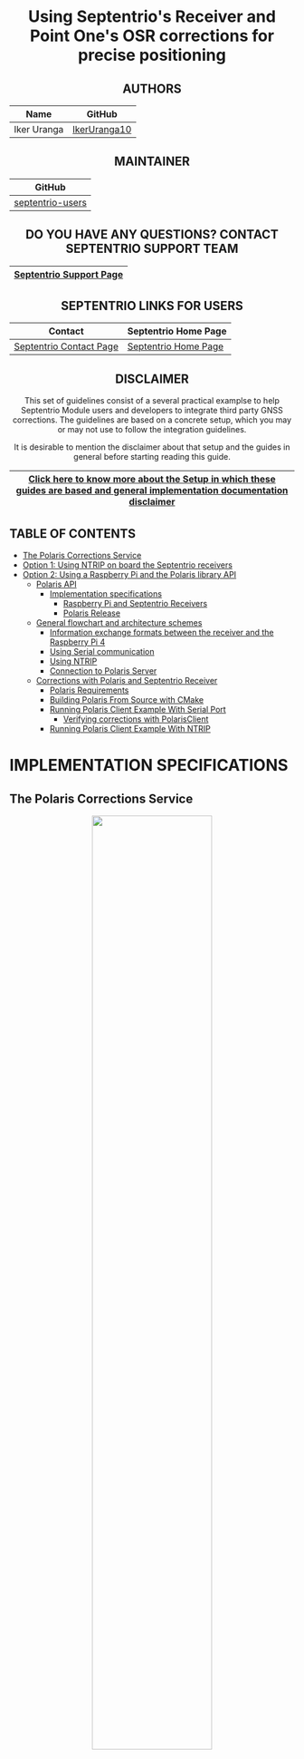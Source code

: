 <div align="center">
 
# Using Septentrio's Receiver and Point One's OSR corrections for precise positioning

## AUTHORS
  
| Name | GitHub |
|------|--------|
| Iker Uranga | <a href="https://github.com/IkerUranga10">IkerUranga10</a> </br> |    

## MAINTAINER
  
| GitHub |
|--------|
| <a href="https://github.com/septentrio-users">septentrio-users</a> </br> |    

## DO YOU HAVE ANY QUESTIONS? CONTACT SEPTENTRIO SUPPORT TEAM

| <a href="https://web.septentrio.com/GH-SSN-support ">Septentrio Support Page</a>|
|---|

## SEPTENTRIO LINKS FOR USERS
 
| Contact                                                                          | Septentrio Home Page                                                        |
|----------------------------------------------------------------------------------|-----------------------------------------------------------------------------|
| <a href="https://web.septentrio.com/GH-SSN-contact ">Septentrio Contact Page</a> | <a href="https://web.septentrio.com/POI-SSN-home">Septentrio Home Page</a> |

## DISCLAIMER
  
This set of guidelines consist of a several practical examplse to help Septentrio Module users and developers to integrate third party GNSS corrections. The guidelines are based on a concrete setup, which you may or may not use to follow the integration guidelines.

It is desirable to mention the disclaimer about that setup and the guides in general before starting reading this guide.
  
| <a href="https://github.com/septentrio-gnss/Septentrio_AgnosticCorrectionsProgram/tree/main/Receiver%20and%20Raspberry%20Setup#disclaimer">Click here to know more about the Setup in which these guides are based and general implementation documentation disclaimer</a> |
|---|

</div>

## TABLE OF CONTENTS

<!--ts-->

* [The Polaris Corrections Service](#the-polaris-corrections-service)
* [Option 1: Using NTRIP on board the Septentrio receivers](option-1-using-ntrip-on-board-the-septentrio-receivers)
* [Option 2: Using a Raspberry Pi and the Polaris library API](option-2-using-a-raspberry-pi-and-the-polaris-library-api)
   * [Polaris API](#polaris-api)
      * [Implementation specifications](#implementation-specifications)
         * [Raspberry Pi and Septentrio Receivers](#raspberry-pi-and-septentrio-receivers)
         * [Polaris Release](#polaris-release)
   * [General flowchart and architecture schemes](#General-flowchart-and-architecture-schemes)  
      * [Information exchange formats between the receiver and the Raspberry Pi 4](#information-exchange-formats-between-the-receiver-and-the-raspberry-pi-4) 
      * [Using Serial communication](#using-serial-communication)
      * [Using NTRIP](#using-ntrip)
      * [Connection to Polaris Server](#connection-to-polaris-server)
   * [Corrections with Polaris and Septentrio Receiver](#corrections-with-polaris-and-septentrio-receiver)
      * [Polaris Requirements](#polaris-requirements)
      * [Building Polaris From Source with CMake](#building-polaris-from-source-with-cmake)
      * [Running Polaris Client Example With Serial Port](#running-polaris-client-example-with-serial-port)
         * [Verifying corrections with PolarisClient](#verifying-corrections-with-polarisclient)
      * [Running Polaris Client Example With NTRIP](#running-polaris-client-example-with-ntrip)

<!--te-->

# IMPLEMENTATION SPECIFICATIONS
## The Polaris Corrections Service
<p align="center">
    <img src="doc_resources/polaris.png" width="65%"> </p>

Polaris is Point One Navigation's cloud based correction service for both GNSS and Climate data. Use this API for getting correction data to your GNSS receiver including our development kits, Point One Certified Partner chips, or other standards compliant GNSS receivers.

Point One’s Polaris network is a proprietary GNSS and pressure correction network built from the ground up by Point One for the needs of modern automotive and robotics customers. The network uses the latest in base station technology including advanced anti-jam, interference mitigation, security and integrity monitoring. Their pressure sensors are found in urban areas for accurate barometric reference which can aid in vertical axis accuracy.

Polaris enables positioning accuracy of better than 10cm (95%) in open sky. Integrity is a major component of the design and it remains affordable enough to be used in mass market applications.

Their service is multi constellation and Connectivity agnostic.

The service supports two mechanisms for communication:
   * Option 1: NTRIP (OSR protocol), you can connect to the service without any external library using this option since Septentrio receivers have an NTRIP client embedded in their Software.
   * Option 2: Polaris protocol, which requires using the open source Polaris library run in an external CPU (e.g. Raspberry Pi)


## Option 1: Using NTRIP on board the Septentrio receivers  
Besides Polaris protocol, PointOne also supports NTRIP. Luckily all Septentrio receivers support NTRIP and have an NTRIP client embedded in the GNSS receiver. This can be accessed via the web-user interface. 

A guide on how to use NTRIP in Septentrio receivers can be found here:

<div align="center">
    
| <a href="https://customersupport.septentrio.com/s/article/How-to-receive-corrections-via-NTRIP"> Click here to see how to use NTRIP with Septentrio receivers.</a> |
|---|
    
</div>


The mosaic receiver will need access to internet access in order to work properly. 
If connected to a PC you can enable internet access using the following guide:

<div align="center">
    
| <a href="https://customersupport.septentrio.com/s/article/Internet-Over-USB"> Click here to see how share internet access from your PC to the receiver.</a> |
|---|
    
</div>

If connected to a Raspberry Pi, then you can share internet access using the following guide:
<div align="center">
    
| <a href="https://github.com/septentrio-gnss/Septentrio_AgnosticCorrectionsProgram#rtklib-str2str-tool-compilation-and-use-guide"> Click here to see how share internet access from your PC to the receiver.</a> |
|---|
    
</div>


## Option 2: Using a Raspberry Pi and the Polaris library API
### POLARIS API

The Polaris API is a Point One Software library which allows connection to the Polaris Server. It has the advantages that it might support other data services in the future and is also optimized for communications. In this case the library needs to be run in an external CPU, as example in a Raspberry Pi. The instructions below help to understand how this protocol is implemented.

<div align="center">

| <a href="https://pointonenav.com/docs/">Click here to the navigate to Polaris Examples, tutorials, datasheets and API references.</a> |
|---|
   
</div>

The official Point One Navigation Polaris Service repository supported by <a href="https://github.com/PointOneNav"> PointOne GitHub user</a> is as follows:

    https://github.com/PointOneNav/polaris

 

#### Raspberry Pi and Septentrio Receivers

For this implementation a Raspberry PI 4 Model B with 4 GB of RAM has been used. The use of another model of Raspberry PI should work but has not been tested, although the use of the this model is recommended.

A Mosaic-Go Module has been used for this implementation by Septentrio. It is possible to use any other receiver/board/module from Septentrio, if the connections and configurations of each of the elements mentioned both in this guide for implementing Point One OSR corrections and in the reference guide for implementing the setup on which this guide are correctly made.

If you want to know more about our different modules:

<div align="center">

| <a href="https://web.septentrio.com/POI-SSN-RX">Click here to the access to the all Septentrio GNSS Modules page.</a> |
|---|
   
</div

For the setup of Raspberry Pi and Septentrio Receiver, please follow this guide:

<div align="center">

| <a href="https://github.com/septentrio-gnss/Septentrio_AgnosticCorrectionsProgram/tree/main/Receiver%20and%20Raspberry%20Setup#set-up-guide-to-use-third-parties-corrections-with-septentrios-receiver-for-precise-positioning">Set Up Guide to use Third parties corrections with Septentrio's Receiver for precise positioning</a> |
|---|
   
</div>

#### Polaris Release version

**Note:** For this implementation the **Release v1.3.0** (Sep 17, 2021 Update) has been used.

### General flowchart and architecture schemes

In general, the operation of the system that implements the Polaris library for obtaining the corrections, consists of the Polaris library running inside the Raspberry Pi and performing the relevant communications to get the position of the receiver to the Polaris server, so that once it has the position it is able to send the appropriate corrections to the receiver.

For the system on which this guide is based, a cable is used to connect the receiver and the Raspberry Pi. To connect the Raspberry Pi to the Polaris server, a Wi-Fi connection is used in this case.

The general flowchart of the system:

<p align="center">
    <img src="doc_resources/flowchart.png" width="100%">

As mentioned earlier in this section, the system is composed of two main parts consisting of the communication of the receiver with the Raspberry Pi 4 and the communication of the Raspberry Pi 4 with the Polaris Server, and in the middle is the Polaris library.

The communication between the Raspberry Pi 4 and the receiver **can be done with two different communication protocols**, these are **Serial Communication** and **NTRIP**. On the other hand, regardless of the communication protocol selected for the exchange of information between the receiver and the Raspberry Pi 4, the access to the Polaris Server will always be the same, i.e. using the **Polaris Protocol**.
    
Please keep in mind that all explanations are based on the setup described in the following guide:

<div align="center">

| <a href="https://github.com/septentrio-gnss/Septentrio_AgnosticCorrectionsProgram/tree/main/Receiver%20and%20Raspberry%20Setup#set-up-guide-to-use-third-parties-corrections-with-septentrios-receiver-for-precise-positioning">Set Up Guide to use Third parties corrections with Septentrio's Receiver for precise positioning</a> |
|---|
   
</div>

### Information exchange formats between the receiver and the Raspberry Pi 4

Regardless of which communication protocol is being used between the Raspberry Pi and the receiver

<div align="center">

| Sending Receiver position information: |
| For sending the position and timing of the receiver, it is done by Septentrio Binary Format or SBF, and the particular message type is PVTGeodetic. |
|---|
   
</div>

<div align="center">

| Reception of corrections: |
| For the reception of corrections, these come always in RTCM v3 format. Specifically, the message types are RTCM1005, RTCM1033, RTCM1047, RTCM1084, RTCM1094, RTCM1124 and RTCM1230. |
|---|
   
</div>

It is possible to implement the Polaris library in a similar system and therefore receive its corrections but this guide only covers the setup described in the above link.

Therefore, the following subsections provide a high-level explanation of the three types of communication with a schematic diagram to help understand what the different elements of this system are and how they are interconnected.

The following cases will be discussed below:
    
- NTRIP communication between the receiver and the Raspberry Pi 4.
- Serial communication between the receiver and the Raspberry Pi 4.
- Access to the Polaris Server via Polaris Protocol.
    
    
### Using Serial communication

If you are using the serial communication protocol over the USB cable, Polaris uses the open source library called BOOST:ASIO, a library from the C++ library set and whose acronym stands for Asynchronous and Synchronous Input and Output.

The image below shows a schematic diagram of something level in which the different elements of the system and the type of information exchanged between them appear.

<p align="center">
    <img src="doc_resources/OSR_Point_One_Polaris_Serial.jpg" width="100%"> </p>
    
The following image shows a simplification of the previous scheme and its objective is to show which protocols and communication channels are used to communicate the elements that form the system.
    
<p align="center">
    <img src="doc_resources/OSR_Point_One_Polaris_Serial_Simple.jpg" width="100%"> </p>
    
### Using NTRIP
In case the NTRIP protocol is being used, Polaris incorporates an NTRIP Server / Caster, which in this case is in charge of communicating with the NTRIP client that the Septentrio modules incorporate inside. 
    
<p align="center">
    <img src="doc_resources/OSR_Point_One_Polaris_NTRIP.jpg" width="100%"> </p>
 
The following image shows a simplification of the previous scheme and its objective is to show which protocols and communication channels are used to communicate the elements that form the system.
    
<p align="center">
    <img src="doc_resources/OSR_Point_One_Polaris_NTRIP_Simple.jpg" width="100%"> </p>
    
#### Connection to Polaris Server

### Corrections with Polaris and Septentrio Receiver

### Polaris Requirements

For more information about <a href="https://github.com/PointOneNav/polaris#requirements-1"> Polaris' requirements</a> please visit Requirements section of the official OSR-Producer GitHub page.

- <a href="https://bazel.build/"> Bazel 3.6+</a>, or <a href="https://cmake.org/"> CMake 3.3+</a>  and GNU Make

- <a href="https://github.com/gflags/gflags"> Google gflags 2.2.2+</a>

- <a href="https://github.com/google/glog"> Google glog 0.4.0+</a>

- <a href="https://www.boost.org/"> Boost 1.58+</a> (for building example applications only)

- <a href="https://www.openssl.org/"> OpenSSL </a> or <a href="https://boringssl.googlesource.com/boringssl/"> BoringSSL </a>(optional; required for TLS support (strongly recommended))

### Building Polaris From Source with CMake

The following instructions have been obtained from the <a href="https://github.com/PointOneNav/polaris#building-from-source-1"> Building from Source section of the official Polaris repository</a>. 

Install all required libraries:

    sudo apt install cmake libssl-dev libgflags-dev libgoogle-glog-dev libboost-all-dev

OpenSSL is required by default and strongly recommended, but may be disabled by specifying -DPOLARIS_ENABLE_TLS=OFF to the cmake command below.

Clone the Polaris source code:

    git clone https://github.com/PointOneNav/polaris.git
    cd polaris

Create a build/ directory and run CMake to configure the build tree:

    mkdir build
    cd build
    cmake ..

Compile the Polaris source code and example applications:

    make

### Running Polaris Client Example With Serial Port

A generic example of how to run polaris client to get corrections:

    ./build/examples/septentrio_osr_example/septentrio_osr_example \
        --polaris-osr --polaris-osr-api-key=0123456789 \
        --polaris-osr-unique-id=my-second-vehicle \
        --device=/dev/ttyACM0

Using CMake from repo root directory:

    ./build/septentrio_osr_example --polaris_api_key=<POLARIS_API_KEY> --device=/dev/ttyACM0

If you want to enable debug print in terminal, add --v=2 to the command:

    ./build/septentrio_osr_example --polaris_api_key=<POLARIS_API_KEY> --device=/dev/ttyACM0 --v=2

#### Verifying corrections with PolarisClient

You can view the corrections status on the Septentrio HTTP interface http://192.168.3.1. If the corrections are being received, it should be noted in Corrections -> Corrections input tab. After receiving corrections for some time, the receiver should enter RTK float or RTK fixed modes.

<p align="center">
    <img src="doc_resources/verifying_corrections.png" width="85%">

### Running Polaris Client Example With NTRIP
       
To run Polaris with the NTRIP protocol, it is necessary to install <a href="https://bazel.build/?hl=es-419"> Bazel</a>. Bazel is a free software tool used for building and testing automation software.

For more information about how to install Bazel and how to run the library to get corrections to the receiver via NTRIP, see <a href="https://github.com/PointOneNav/polaris">Point One Navigation Polaris Services</a> on GitHub.
